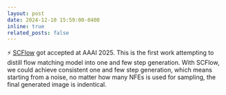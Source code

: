 ```yaml
---
layout: post
date: 2024-12-10 15:59:00-0400
inline: true
related_posts: false
---
```


:zap: [SCFlow](https://arxiv.org/abs/2412.16906) got accepted at AAAI 2025. This is the first work attempting to distill flow matching model into one and few step generation. With SCFlow, we could achieve consistent one and few step generation, which means starting from a noise, no matter how many NFEs is used for sampling, the final generated image is indentical.  